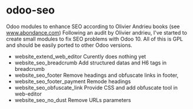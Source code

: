 # odoo-seo
Odoo modules to enhance SEO according to Olivier Andrieu books (see www.abondance.com) 
Following an audit by Olivier andrieu, I've started to create small modules to fix SEO problems with Odoo 10. 
All of this is GPL and should be easily ported to other Odoo versions.

* website_extend_web_editor     Curently does nothing yet
* website_seo_breadcrumb        Add structured datas and H6 tags in breadcrumb
* website_seo_footer            Remove headings and obfuscate links in footer, 
* website_seo_footer_payment    Remode headings
* website_seo_obfuscate_link    Provide CSS and add obfuscate tool in web-editor
* website_seo_no_dust           Remove URLs parameters
        
